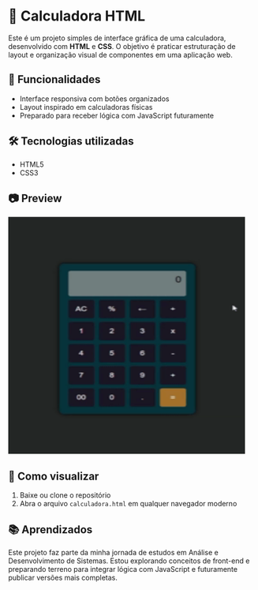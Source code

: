 # 🧮 Calculadora HTML

Este é um projeto simples de interface gráfica de uma calculadora, desenvolvido com **HTML** e **CSS**. O objetivo é praticar estruturação de layout e organização visual de componentes em uma aplicação web.

## 📌 Funcionalidades

- Interface responsiva com botões organizados
- Layout inspirado em calculadoras físicas
- Preparado para receber lógica com JavaScript futuramente

## 🛠️ Tecnologias utilizadas

- HTML5
- CSS3

## 📷 Preview
<img width="480" height="480" alt="image" src="gif-calculadora.gif" />

## 🚀 Como visualizar

1. Baixe ou clone o repositório
2. Abra o arquivo `calculadora.html` em qualquer navegador moderno

## 📚 Aprendizados

Este projeto faz parte da minha jornada de estudos em Análise e Desenvolvimento de Sistemas. Estou explorando conceitos de front-end e preparando terreno para integrar lógica com JavaScript e futuramente publicar versões mais completas.

